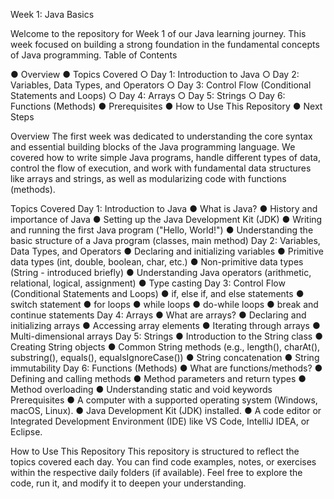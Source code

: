 Week 1: Java Basics

 Welcome to the repository for Week 1 of our Java learning journey. This week focused on 
building a strong foundation in the fundamental concepts of Java programming.
 Table of Contents

 ● Overview
 ● Topics Covered
 ○ Day 1: Introduction to Java
 ○ Day 2: Variables, Data Types, and Operators
 ○ Day 3: Control Flow (Conditional Statements and Loops)
 ○ Day 4: Arrays
 ○ Day 5: Strings
 ○ Day 6: Functions (Methods)
 ● Prerequisites
 ● How to Use This Repository
 ● Next Steps


 Overview
 The first week was dedicated to understanding the core syntax and essential building blocks of 
the Java programming language. We covered how to write simple Java programs, handle 
different types of data, control the flow of execution, and work with fundamental data structures 
like arrays and strings, as well as modularizing code with functions (methods).


 Topics Covered
 Day 1: Introduction to Java
 ● What is Java?
 ● History and importance of Java
 ● Setting up the Java Development Kit (JDK)
 ● Writing and running the first Java program ("Hello, World!")
 ● Understanding the basic structure of a Java program (classes, main method)
 Day 2: Variables, Data Types, and Operators
 ● Declaring and initializing variables
 ● Primitive data types (int, double, boolean, char, etc.)
● Non-primitive data types (String - introduced briefly)
 ● Understanding Java operators (arithmetic, relational, logical, assignment)
 ● Type casting
 Day 3: Control Flow (Conditional Statements and Loops)
 ● if, else if, and else statements
 ● switch statement
 ● for loops
 ● while loops
 ● do-while loops
 ● break and continue statements
 Day 4: Arrays
 ● What are arrays?
 ● Declaring and initializing arrays
 ● Accessing array elements
 ● Iterating through arrays
 ● Multi-dimensional arrays
 Day 5: Strings
 ● Introduction to the String class
 ● Creating String objects
 ● Common String methods (e.g., length(), charAt(), substring(), equals(), 
equalsIgnoreCase())
 ● String concatenation
 ● String immutability
 Day 6: Functions (Methods)
 ● What are functions/methods?
 ● Defining and calling methods
 ● Method parameters and return types
 ● Method overloading
 ● Understanding static and void keywords
 Prerequisites
 ● A computer with a supported operating system (Windows, macOS, Linux).
 ● Java Development Kit (JDK) installed.
 ● A code editor or Integrated Development Environment (IDE) like VS Code, IntelliJ IDEA, 
or Eclipse.



How to Use This Repository
 This repository is structured to reflect the topics covered each day. You can find code examples, 
notes, or exercises within the respective daily folders (if available). Feel free to explore the 
code, run it, and modify it to deepen your understanding.
